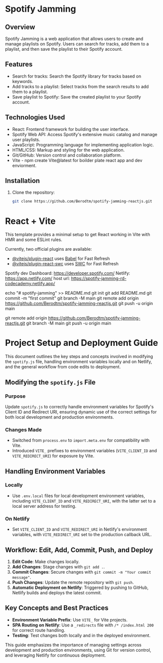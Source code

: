 # Spotify Jamming

## Overview
Spotify Jamming is a web application that allows users to create and manage playlists on Spotify. Users can search for tracks, add them to a playlist, and then save the playlist to their Spotify account.

## Features
- Search for tracks: Search the Spotify library for tracks based on keywords.
- Add tracks to a playlist: Select tracks from the search results to add them to a playlist.
- Save playlist to Spotify: Save the created playlist to your Spotify account.

## Technologies Used
- React: Frontend framework for building the user interface.
- Spotify Web API: Access Spotify's extensive music catalog and manage user playlists.
- JavaScript: Programming language for implementing application logic.
- HTML/CSS: Markup and styling for the web application.
- Git/GitHub: Version control and collaboration platform.
- Vite - npm create Vite@latest for boilder plate react app and dev enviorment. 

## Installation
1. Clone the repository:
   ```bash
   git clone https://github.com/Berodtm/spotify-jamming-reactjs.git
# React + Vite

This template provides a minimal setup to get React working in Vite with HMR and some ESLint rules.

Currently, two official plugins are available:

- [@vitejs/plugin-react](https://github.com/vitejs/vite-plugin-react/blob/main/packages/plugin-react/README.md) uses [Babel](https://babeljs.io/) for Fast Refresh
- [@vitejs/plugin-react-swc](https://github.com/vitejs/vite-plugin-react-swc) uses [SWC](https://swc.rs/) for Fast Refresh

Spotify dev Dashboard: https://developer.spotify.com/
Netlify: https://app.netlify.com/
host url: https://spotify-jamming-rd-codecademy.netlify.app/

echo "# spotify-jamming" >> README.md
git init
git add README.md
git commit -m "first commit"
git branch -M main
git remote add origin https://github.com/Berodtm/spotify-jamming-reactjs.git
git push -u origin main

git remote add origin https://github.com/Berodtm/spotify-jamming-reactjs.git
git branch -M main
git push -u origin main

# Project Setup and Deployment Guide

This document outlines the key steps and concepts involved in modifying the `spotify.js` file, handling environment variables locally and on Netlify, and the general workflow from code edits to deployment.

## Modifying the `spotify.js` File

### Purpose
Update `spotify.js` to correctly handle environment variables for Spotify's Client ID and Redirect URI, ensuring dynamic use of the correct settings for both local development and production environments.

### Changes Made
- Switched from `process.env` to `import.meta.env` for compatibility with Vite.
- Introduced `VITE_` prefixes to environment variables (`VITE_CLIENT_ID` and `VITE_REDIRECT_URI`) for exposure by Vite.

## Handling Environment Variables

### Locally
- Use `.env.local` files for local development environment variables, including `VITE_CLIENT_ID` and `VITE_REDIRECT_URI`, with the latter set to a local server address for testing.

### On Netlify
- Set `VITE_CLIENT_ID` and `VITE_REDIRECT_URI` in Netlify's environment variables, with `VITE_REDIRECT_URI` set to the production callback URL.

## Workflow: Edit, Add, Commit, Push, and Deploy

1. **Edit Code**: Make changes locally.
2. **Add Changes**: Stage changes with `git add .`.
3. **Commit Changes**: Secure changes with `git commit -m "Your commit message"`.
4. **Push Changes**: Update the remote repository with `git push`.
5. **Automatic Deployment on Netlify**: Triggered by pushing to GitHub, Netlify builds and deploys the latest commit.

## Key Concepts and Best Practices

- **Environment Variable Prefix**: Use `VITE_` for Vite projects.
- **SPA Routing on Netlify**: Use a `_redirects` file with `/* /index.html 200` for correct route handling.
- **Testing**: Test changes both locally and in the deployed environment.

This guide emphasizes the importance of managing settings across development and production environments, using Git for version control, and leveraging Netlify for continuous deployment.

